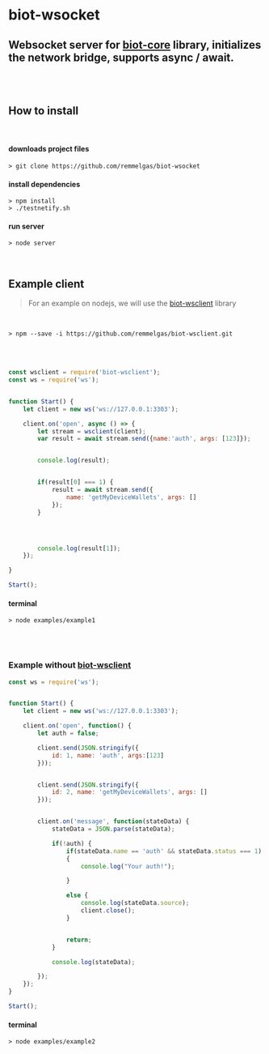 

# biot-wsocket
## Websocket server for [biot-core](https://github.com/BIoTws/biot-core) library, initializes the network bridge, supports async / await.

</br></br>

## How to install
</br>

#### downloads project files
```
> git clone https://github.com/remmelgas/biot-wsocket
```

#### install dependencies
```
> npm install
> ./testnetify.sh
```

#### run server
```
> node server
```
</br>


## Example client

> For an example on nodejs, we will use the [biot-wsclient](https://github.com/remmelgas/biot-wsclient) library

</br>

```
> npm --save -i https://github.com/remmelgas/biot-wsclient.git
```

</br></br>

```javascript
const wsclient = require('biot-wsclient');
const ws = require('ws');


function Start() {
    let client = new ws('ws://127.0.0.1:3303');

    client.on('open', async () => {
        let stream = wsclient(client);
        var result = await stream.send({name:'auth', args: [123]});


        console.log(result);


        if(result[0] === 1) {
            result = await stream.send({
                name: 'getMyDeviceWallets', args: []
            });
        }




        console.log(result[1]);
    });

}

Start();
```
#### terminal
```
> node examples/example1
```


</br></br>


### Example without [biot-wsclient](https://github.com/remmelgas/biot-wsclient) 


```javascript
const ws = require('ws');


function Start() {
    let client = new ws('ws://127.0.0.1:3303');

    client.on('open', function() {
        let auth = false;

        client.send(JSON.stringify({
            id: 1, name: 'auth', args:[123]
        }));


        client.send(JSON.stringify({
            id: 2, name: 'getMyDeviceWallets', args: []
        }));


        client.on('message', function(stateData) {
            stateData = JSON.parse(stateData);

            if(!auth) {
                if(stateData.name == 'auth' && stateData.status === 1)
                {
                    console.log("Your auth!");

                }

                else {
                    console.log(stateData.source);
                    client.close();
                }


                return;
            }

            console.log(stateData);

        });
    });
}

Start();
```
#### terminal
```
> node examples/example2
```